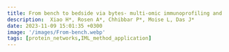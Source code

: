 ```yaml
---
title: From bench to bedside via bytes- multi-omic immunoprofiling and integration using machine learning and network approaches
description:  Xiao H*, Rosen A*, Chhibbar P*, Moise L, Das J*
date: 2023-11-09 15:01:35 +0300
image: '/images/From-bench.webp'
tags: [protein_networks,IML_method_application]
---
```

